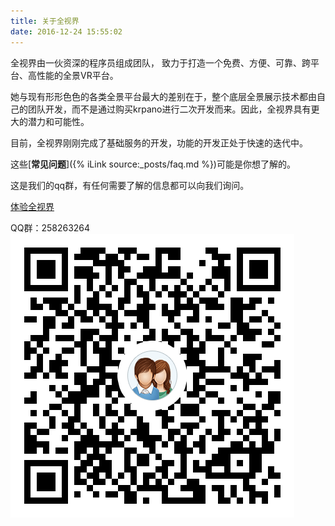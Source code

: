 ```yaml
---
title: 关于全视界
date: 2016-12-24 15:55:02
---
```


全视界由一伙资深的程序员组成团队， 致力于打造一个免费、方便、可靠、跨平台、高性能的全景VR平台。

她与现有形形色色的各类全景平台最大的差别在于，整个底层全景展示技术都由自己的团队开发，而不是通过购买krpano进行二次开发而来。因此，全视界具有更大的潜力和可能性。

目前，全视界刚刚完成了基础服务的开发，功能的开发正处于快速的迭代中。

这些[**常见问题**]({% iLink source:_posts/faq.md %})可能是你想了解的。

这是我们的qq群，有任何需要了解的信息都可以向我们询问。

[体验全视界](https://www.union-earth.com)

QQ群：258263264
![](/imgs/qq-qrcode.png)
